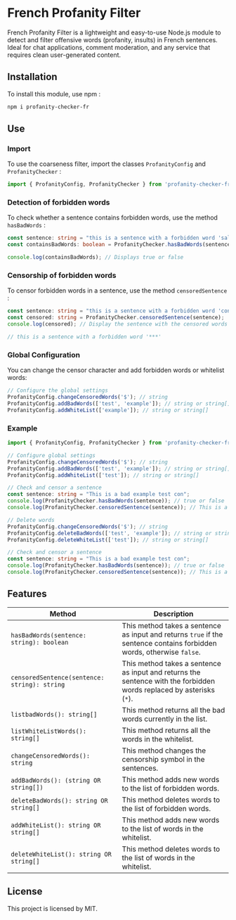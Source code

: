# French Profanity Filter

French Profanity Filter is a lightweight and easy-to-use Node.js module to detect and filter offensive words (profanity, insults) in French sentences. Ideal for chat applications, comment moderation, and any service that requires clean user-generated content.

## Installation

To install this module, use npm :

```bash
npm i profanity-checker-fr
```

## Use

### Import

To use the coarseness filter, import the classes `ProfanityConfig` and `ProfanityChecker` :

```typescript
import { ProfanityConfig, ProfanityChecker } from 'profanity-checker-fr';
```

### Detection of forbidden words

To check whether a sentence contains forbidden words, use the method `hasBadWords` :

```typescript
const sentence: string = "this is a sentence with a forbidden word 'salope'";
const containsBadWords: boolean = ProfanityChecker.hasBadWords(sentence);

console.log(containsBadWords); // Displays true or false
```

### Censorship of forbidden words

To censor forbidden words in a sentence, use the method `censoredSentence` :

```typescript
const sentence: string = "this is a sentence with a forbidden word 'con'";
const censored: string = ProfanityChecker.censoredSentence(sentence);
console.log(censored); // Display the sentence with the censored words

// this is a sentence with a forbidden word '***'
```

### Global Configuration

You can change the censor character and add forbidden words or whitelist words:

```typescript
// Configure the global settings
ProfanityConfig.changeCensoredWords('$'); // string
ProfanityConfig.addBadWords(['test', 'example']); // string or string[]
ProfanityConfig.addWhiteList(['example']); // string or string[]
```

### Example

```typescript
import { ProfanityConfig, ProfanityChecker } from 'profanity-checker-fr';

// Configure global settings
ProfanityConfig.changeCensoredWords('$'); // string
ProfanityConfig.addBadWords(['test', 'example']); // string or string[]
ProfanityConfig.addWhiteList(['test']); // string or string[]

// Check and censor a sentence
const sentence: string = "This is a bad example test con";
console.log(ProfanityChecker.hasBadWords(sentence)); // true or false
console.log(ProfanityChecker.censoredSentence(sentence)); // This is a bad $$$$$$$ test $$$

// Delete words
ProfanityConfig.changeCensoredWords('$'); // string
ProfanityConfig.deleteBadWords(['test', 'example']); // string or string[]
ProfanityConfig.deleteWhiteList(['test']); // string or string[]

// Check and censor a sentence
const sentence: string = "This is a bad example test con";
console.log(ProfanityChecker.hasBadWords(sentence)); // true or false
console.log(ProfanityChecker.censoredSentence(sentence)); // This is a bad example test $$$
```

## Features

| Method                         | Description                                                                 |
| ------------------------------ | --------------------------------------------------------------------------- |
| `hasBadWords(sentence: string): boolean`   | This method takes a sentence as input and returns `true` if the sentence contains forbidden words, otherwise `false`. |
| `censoredSentence(sentence: string): string` | This method takes a sentence as input and returns the sentence with the forbidden words replaced by asterisks (`*`). |
| `listbadWords(): string[]`     | This method returns all the bad words currently in the list.               |
| `listWhiteListWords(): string[]` | This method returns all the words in the whitelist.                        |
| `changeCensoredWords(): string` | This method changes the censorship symbol in the sentences.                |
| `addBadWords(): (string OR string[])`  | This method adds new words to the list of forbidden words.                |
| `deleteBadWords(): string OR string[]` | This method deletes words to the list of forbidden words.          |
| `addWhiteList(): string OR string[]` | This method adds new words to the list of words in the whitelist.          |
| `deleteWhiteList(): string OR string[]` | This method deletes words to the list of words in the whitelist.          |


## License

This project is licensed by MIT.
